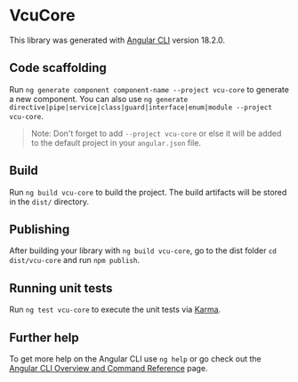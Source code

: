 # VcuCore

This library was generated with [Angular CLI](https://github.com/angular/angular-cli) version 18.2.0.

## Code scaffolding

Run `ng generate component component-name --project vcu-core` to generate a new component. You can also use `ng generate directive|pipe|service|class|guard|interface|enum|module --project vcu-core`.
> Note: Don't forget to add `--project vcu-core` or else it will be added to the default project in your `angular.json` file. 

## Build

Run `ng build vcu-core` to build the project. The build artifacts will be stored in the `dist/` directory.

## Publishing

After building your library with `ng build vcu-core`, go to the dist folder `cd dist/vcu-core` and run `npm publish`.

## Running unit tests

Run `ng test vcu-core` to execute the unit tests via [Karma](https://karma-runner.github.io).

## Further help

To get more help on the Angular CLI use `ng help` or go check out the [Angular CLI Overview and Command Reference](https://angular.dev/tools/cli) page.
